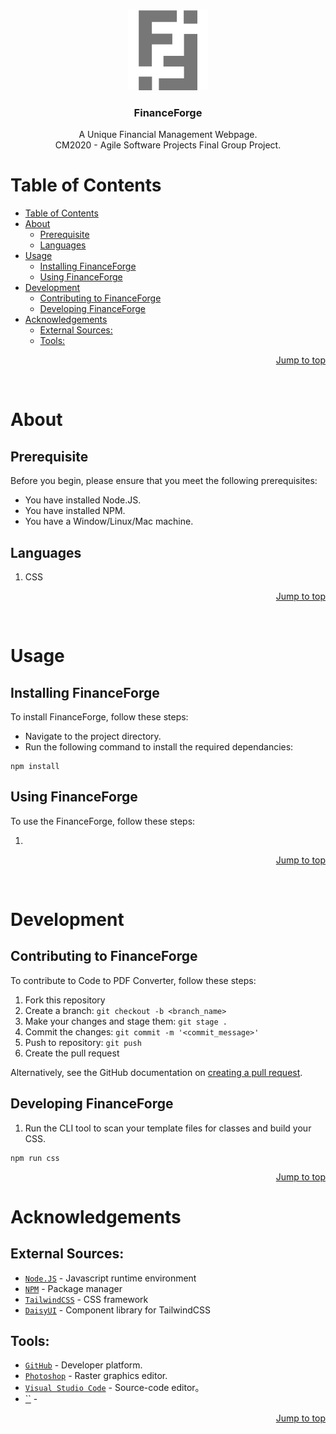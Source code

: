 <div id="header" align="center">
  <a href="https://github.com/Jx1126/asp-final">
    <img src="./public/images/logo_gray.png" alt="FinanceForge Logo" height="128">
  </a>

  <h3 align="center">FinanceForge</h3>

  <p align="center">
    A Unique Financial Management Webpage.<br>
    CM2020 - Agile Software Projects Final Group Project.
  </p>
</div>

# Table of Contents
- [Table of Contents](#table-of-contents)
- [About](#about)
  - [Prerequisite](#prerequisite)
  - [Languages](#languages)
- [Usage](#usage)
  - [Installing FinanceForge](#installing-financeforge)
  - [Using FinanceForge](#using-financeforge)
- [Development](#development)
  - [Contributing to FinanceForge](#contributing-to-financeforge)
  - [Developing FinanceForge](#developing-financeforge)
- [Acknowledgements](#acknowledgements)
  - [External Sources:](#external-sources)
  - [Tools:](#tools)

<p align="right"><a href="#">Jump to top</a></p>
<br>

# About

## Prerequisite

Before you begin, please ensure that you meet the following prerequisites:

- You have installed Node.JS.
- You have installed NPM.
- You have a Window/Linux/Mac machine.

## Languages

1. CSS

<p align="right"><a href="#">Jump to top</a></p>
<br>

# Usage

## Installing FinanceForge

To install FinanceForge, follow these steps:

- Navigate to the project directory.
- Run the following command to install the required dependancies:

```
npm install
```

## Using FinanceForge

To use the FinanceForge, follow these steps:

1.  

<p align="right"><a href="#">Jump to top</a></p>

<br>

# Development

## Contributing to FinanceForge

To contribute to Code to PDF Converter, follow these steps:

1. Fork this repository
2. Create a branch: `git checkout -b <branch_name>`
3. Make your changes and stage them: `git stage .`
4. Commit the changes: `git commit -m '<commit_message>'`
5. Push to repository: `git push`
6. Create the pull request

Alternatively, see the GitHub documentation on [creating a pull request](https://help.github.com/articles/creating-a-pull-request/).

## Developing FinanceForge
1. Run the CLI tool to scan your template files for classes and build your CSS.
```
npm run css
```

<p align="right"><a href="#">Jump to top</a></p>

# Acknowledgements
## External Sources:
- [`Node.JS`](https://nodejs.org/en) - Javascript runtime environment
- [`NPM`](https://www.npmjs.com/) - Package manager
- [`TailwindCSS`](https://tailwindcss.com/) - CSS framework
- [`DaisyUI`](https://daisyui.com/) - Component library for TailwindCSS

## Tools:
- [`GitHub`](https://github.com/) - Developer platform.
- [`Photoshop`](https://www.adobe.com/sg/products/photoshop.html) - Raster graphics editor.
- [`Visual Studio Code`](https://code.visualstudio.com/) - Source-code editor。
- [``]() - 

<p align="right"><a href="#">Jump to top</a></p>
